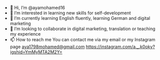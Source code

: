 - 👋 Hi, I’m @ayamohamed16
- 👀 I’m interested in learning new skills for self-development
- 🌱 I’m currently learning English fluently, learning German and digital marketing 
- 💞️ I’m looking to collaborate in digital marketing, translation or teaching my experience 
- 📫 How to reach me 
You can contact me via my email or my Instagram page 
aya1798mohamed@gmail.com
https://instagram.com/a._.k0oky?igshid=YmMyMTA2M2Y=
<!---
ayamohamed16/ayamohamed16 is a  ✨ special ✨ repository because its `README.md` (this file) appears on your GitHub profile.
You can click the Preview link to take a look at your changes.
--->
